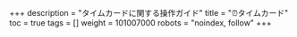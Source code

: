 +++
description = "タイムカードに関する操作ガイド"
title = "⏰タイムカード"
toc = true
tags = []
weight = 101007000
robots = "noindex, follow"
+++
